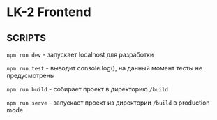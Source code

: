 # LK-2 Frontend

## SCRIPTS

``npm run dev`` - запускает localhost для разработки

``npm run test`` - выводит console.log(), на данный момент тесты не предусмотрены

``npm run build`` - собирает проект в директорию ``/build``

``npm run serve`` - запускает проект из директории ``/build`` в production mode
